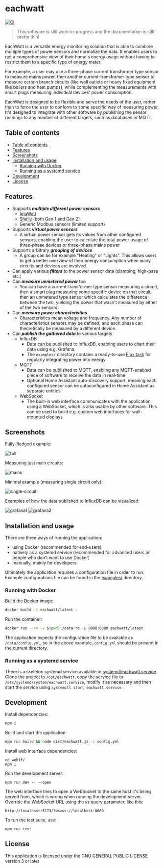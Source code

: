 # eachwatt

[![CI](https://github.com/Jalle19/eachwatt/actions/workflows/ci.yml/badge.svg)](https://github.com/Jalle19/eachwatt/actions/workflows/ci.yml)

> This software is still work-in-progress and the documentation is still pretty thin!

EachWatt is a versatile energy monitoring solution that is able to combine multiple types of power sensors and 
normalize the data. It enables users to get a comprehensive view of their home's energy usage without having to 
restrict them to a specific type of energy meter.

For example, a user may use a three-phase current transformer type sensor to measure mains power, then another 
current-transformer type sensor to measure certain branch circuits (like wall outlets or heavy fixed equipment like 
boilers and heat pumps), while complementing the measurements with smart plugs measuring individual devices' power 
consumption.

EachWatt is designed to be flexible and serve the needs of the user, rather than to force the user to conform to 
some specific way of measuring power. It's designed to integrate with other software by publishing the sensor readings 
to any number of different targets, such as databases or MQTT.

## Table of contents

* [Table of contents](#table-of-contents)
* [Features](#features)
* [Screenshots](#screenshots)
* [Installation and usage](#installation-and-usage)
  + [Running with Docker](#running-with-docker)
  + [Running as a systemd service](#running-as-a-systemd-service)
* [Development](#development)
* [License](#license)

## Features

* Supports _**multiple different power sensors**_
  * [IotaWatt](http://iotawatt.com/)
  * [Shelly](https://www.shelly.com/) (both Gen 1 and Gen 2)
  * Generic Modbus sensors (limited support)
* Supports _**virtual power sensors**_
  * A virtual power sensor gets its values from other configured sensors, enabling the user to calculate the total 
    power usage of three-phase devices or three-phase mains power
* Supports arbitrary _**grouping of devices**_
  * A group can be for example "Heating" or "Lights". This allows users to get a better overview of their energy 
    consumption when many circuits and devices are involved.
* Can apply various _**filters**_ to the power sensor data (clamping, high-pass etc.)
* Can _**measure unmetered power**_ too
  * You can have a current-transformer type sensor measuring a circuit, then a smart plug measuring some specific 
    device on that circuit, then an unmetered type sensor which calculates the difference between the two, yielding the 
    power that wasn't measured by either of the two sensors.
* Can _**measure power characteristics**_
  * Characteristics mean voltage and frequency. Any number of characteristics sensors may be defined, and each phase 
    can theoretically be measured by a different device.
* Can _**publish the gathered data**_ to various targets
  * InfluxDB
    * Data can be published to InfluxDB, enabling users to chart their data using e.g. Grafana.
    * The `examples/` directory contains a ready-to-use [Flux task](examples/integrate_energy_hourly.task.flux) for regularly integrating power into energy
  * MQTT
    * Data can be published to MQTT, enabling any MQTT-enabled piece of software to receive the data in real-time
    * Optional Home Assistant auto-discovery support, meaning each configured sensor can be autoconfigured in Home 
      Assistant as separate entities
  * WebSocket
    * The built-in web interface communicates with the application using a WebSocket, which is also usable by other 
      software. This can be used to build e.g. custom web interfaces for wall-mounted displays

## Screenshots

Fully-fledged example:

![full](examples/webif.screenshot1.full.png)

Measuring just main circuits:

![mains](examples/webif.screenshot2.mains.png)

Minimal example (measuring single circuit only):

![single-circuit](examples/webif.screenshot3.single-circuit.png)

Examples of how the data published to InfluxDB can be visualized:

![grafana1](examples/grafana1.png)
![grafana2](examples/grafana2.png)

## Installation and usage

There are three ways of running the application:
* using Docker (recommended for end-users)
* natively as a systemd service (recommended for advanced users or people who don't want to use Docker)
* manually, mainly for developers

Ultimately the application requires a configuration file in order to run. Example configurations file can be found in 
the [examples/](examples/) directory.

### Running with Docker

Build the Docker image:

```bash
docker build -t eachwatt/latest .
```

Run the container:

```bash
docker run --rm -v $(pwd):/data:ro -p 8080:8080 eachwatt/latest
```

The application expects the configuration file to be available as `/data/config.yml`, so in the above example, 
`config.yml` should be present in the current directory.

### Running as a systemd service

There is a skeleton systemd service available in [systemd/eachwatt.service](systemd/eachwatt.service). Clone the 
project to `/opt/eachwatt`, copy the service file to `/etc/systemd/system/eachwatt.service`, modify it as necessary 
and then start the service using `systemctl start eachwatt.service`.

## Development

Install dependencies:

```bash
npm i
```

Build and start the application:

```bash
npm run build && node dist/eachwatt.js -c config.yml
```

Install web interface dependencies:

```
cd webif/
npm i
```

Run the development server:

```
npm run dev -- --open
```

The web interface tries to open a WebSocket to the same host it's being served from, which is wrong when running the 
development server. Override the WebSocket URL using the `ws` query parameter, like this:

```
http://localhost:5173/?ws=ws://localhost:8080
```

To run the test suite, use:

```
npm run test
```

## License

This application is licensed under the GNU GENERAL PUBLIC LICENSE version 3 or later
